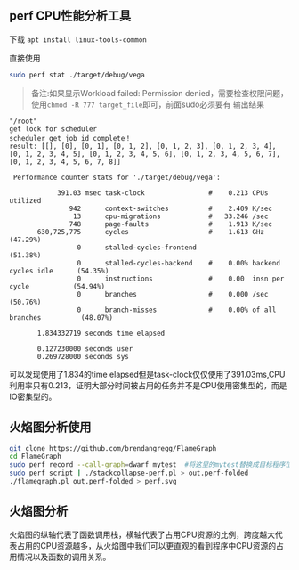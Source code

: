 ## perf CPU性能分析工具
下载
`apt install linux-tools-common`

直接使用
```bash
sudo perf stat ./target/debug/vega
```
> 备注:如果显示Workload failed: Permission denied，需要检查权限问题，使用`chmod -R 777 target_file`即可，前面sudo必须要有
输出结果
```bash{.line-numbers}
"/root"
get lock for scheduler
scheduler get job_id complete！
result: [[], [0], [0, 1], [0, 1, 2], [0, 1, 2, 3], [0, 1, 2, 3, 4], [0, 1, 2, 3, 4, 5], [0, 1, 2, 3, 4, 5, 6], [0, 1, 2, 3, 4, 5, 6, 7], [0, 1, 2, 3, 4, 5, 6, 7, 8]]

 Performance counter stats for './target/debug/vega':

            391.03 msec task-clock                #    0.213 CPUs utilized          
               942      context-switches          #    2.409 K/sec                  
                13      cpu-migrations            #   33.246 /sec                   
               748      page-faults               #    1.913 K/sec                  
       630,725,775      cycles                    #    1.613 GHz                      (47.29%)
                 0      stalled-cycles-frontend                                       (51.38%)
                 0      stalled-cycles-backend    #    0.00% backend cycles idle      (54.35%)
                 0      instructions              #    0.00  insn per cycle           (54.94%)
                 0      branches                  #    0.000 /sec                     (50.76%)
                 0      branch-misses             #    0.00% of all branches          (48.07%)

       1.834332719 seconds time elapsed

       0.127230000 seconds user
       0.269728000 seconds sys
```
可以发现使用了1.834的time elapsed但是task-clock仅仅使用了391.03ms,CPU利用率只有0.213，证明大部分时间被占用的任务并不是CPU使用密集型的，而是IO密集型的。
## 火焰图分析使用
``` bash
git clone https://github.com/brendangregg/FlameGraph
cd FlameGraph
sudo perf record --call-graph=dwarf mytest  #将这里的mytest替换成目标程序位置,或者注释掉这行，将在vega目录下产生的perf.data文件拷贝到当前目录下
sudo perf script | ./stackcollapse-perf.pl > out.perf-folded
./flamegraph.pl out.perf-folded > perf.svg
```

## 火焰图分析
火焰图的纵轴代表了函数调用栈，横轴代表了占用CPU资源的比例，跨度越大代表占用的CPU资源越多，从火焰图中我们可以更直观的看到程序中CPU资源的占用情况以及函数的调用关系。